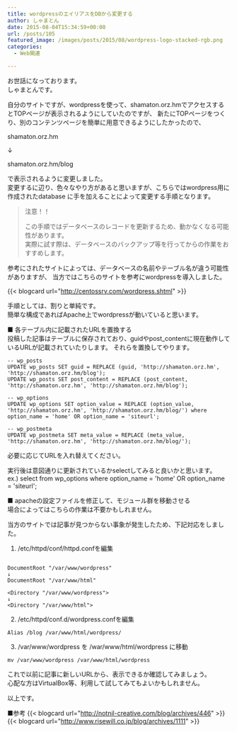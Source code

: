 ```yaml
---
title: wordpressのエイリアスをDBから変更する
author: しゃまとん
date: 2015-08-04T15:34:59+00:00
url: /posts/105
featured_image: /images/posts/2015/08/wordpress-logo-stacked-rgb.png
categories:
  - Web関連

---
```

お世話になっております。  
しゃまとんです。

自分のサイトですが、wordpressを使って、shamaton.orz.hmでアクセスするとTOPページが表示されるようにしていたのですが、
新たにTOPページをつくり、別のコンテンツページを簡単に用意できるようにしたかったので、

shamaton.orz.hm

↓

shamaton.orz.hm/blog

で表示されるように変更しました。  
変更するに辺り、色々なやり方があると思いますが、こちらではwordpress用に作成されたdatabase
に手を加えることによって変更する手順となります。

<!--more-->

> 注意！！
> 
> この手順ではデータベースのレコードを更新するため、動かなくなる可能性があります。  
> 実際に試す際は、データベースのバックアップ等を行ってからの作業をおすすめします。

参考にされたサイトによっては、データベースの名前やテーブル名が違う可能性がありますが、
当方ではこちらのサイトを参考にwordpressを導入しました。

{{< blogcard url="http://centossrv.com/wordpress.shtml" >}}

手順としては、割りと単純です。  
簡単な構成であればApache上でwordpressが動いていると思います。

■ 各テーブル内に記載されたURLを置換する  
投稿した記事はテーブルに保存されており、guidやpost_contentに現在動作しているURLが記載されていたりします。
それらを置換してやります。

```text
-- wp_posts
UPDATE wp_posts SET guid = REPLACE (guid, 'http://shamaton.orz.hm', 'http://shamaton.orz.hm/blog');
UPDATE wp_posts SET post_content = REPLACE (post_content, 'http://shamaton.orz.hm', 'http://shamaton.orz.hm/blog');

-- wp_options
UPDATE wp_options SET option_value = REPLACE (option_value, 'http://shamaton.orz.hm', 'http://shamaton.orz.hm/blog/') where option_name = 'home' OR option_name = 'siteurl';

-- wp_postmeta
UPDATE wp_postmeta SET meta_value = REPLACE (meta_value, 'http://shamaton.orz.hm', 'http://shamaton.orz.hm/blog/');
```

必要に応じてURLを入れ替えてください。

実行後は意図通りに更新されているかselectしてみると良いかと思います。  
ex.) select from wp_options where option_name = 'home' OR option_name = 'siteurl';

■ apacheの設定ファイルを修正して、モジュール群を移動させる  
場合によってはこちらの作業は不要かもしれません。

当方のサイトでは記事が見つからない事象が発生したため、下記対応をしました。  
1. /etc/httpd/conf/httpd.confを編集
```text

DocumentRoot "/var/www/wordpress"  
↓  
DocumentRoot "/var/www/html"

<Directory "/var/www/wordpress">  
↓  
<Directory "/var/www/html">
```

2. /etc/httpd/conf.d/wordpress.confを編集  
```text
Alias /blog /var/www/html/wordpress/
```

3. /var/www/wordpress を /war/www/html/wordpress に移動  
```text
mv /var/www/wordpress /var/www/html/wordpress
```

これで以前に記事に新しいURLから、表示できるか確認してみましょう。  
心配な方はVirtualBox等、利用して試してみてもよいかもしれません。

以上です。

■参考
{{< blogcard url="http://notnil-creative.com/blog/archives/446" >}}
{{< blogcard url="http://www.risewill.co.jp/blog/archives/1111" >}}